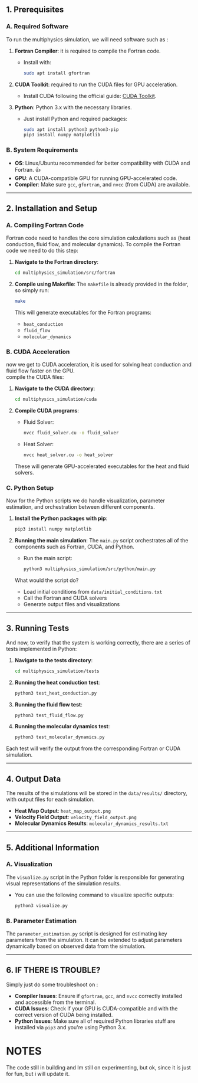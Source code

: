 
## **1. Prerequisites**

### **A. Required Software**

To run the multiphysics simulation, we will need software such as :

1. **Fortran Compiler**: it is required to compile the Fortran code.
    - Install with: 
      ```bash
      sudo apt install gfortran
      ```
   
2. **CUDA Toolkit**: required to run the CUDA files for GPU acceleration.
    - Install CUDA following the official guide: [CUDA Toolkit](https://developer.nvidia.com/cuda-toolkit).

3. **Python**: Python 3.x with the necessary libraries.
    - Just install Python and required packages:
      ```bash
      sudo apt install python3 python3-pip
      pip3 install numpy matplotlib
      ```

### **B. System Requirements**

- **OS**: Linux/Ubuntu recommended for better compatibility with CUDA and Fortran. 👍
- **GPU**: A CUDA-compatible GPU for running GPU-accelerated code.
- **Compiler**: Make sure `gcc`, `gfortran`, and `nvcc` (from CUDA) are available.

---

## **2. Installation and Setup**

### **A. Compiling Fortran Code**

Fortran code need to handles the core simulation calculations such as (heat conduction, fluid flow, and molecular dynamics). To compile the Fortran code we need to do this step:

1. **Navigate to the Fortran directory**:
   ```bash
   cd multiphysics_simulation/src/fortran
   ```

2. **Compile using Makefile**:
   The `makefile` is already provided in the folder, so simply run:
   ```bash
   make
   ```
   This will generate executables for the Fortran programs:
   - `heat_conduction`
   - `fluid_flow`
   - `molecular_dynamics`

### **B. CUDA Acceleration**

now we get to CUDA acceleration, it is used for solving heat conduction and fluid flow faster on the GPU.<br>
compile the CUDA files:

1. **Navigate to the CUDA directory**:
   ```bash
   cd multiphysics_simulation/cuda
   ```

2. **Compile CUDA programs**:
   - Fluid Solver:
     ```bash
     nvcc fluid_solver.cu -o fluid_solver
     ```
   - Heat Solver:
     ```bash
     nvcc heat_solver.cu -o heat_solver
     ```

   These will generate GPU-accelerated executables for the heat and fluid solvers.


### **C. Python Setup**

Now for the Python scripts we do handle visualization, parameter estimation, and orchestration between different components.

1. **Install the Python packages with pip**:
   ```bash
   pip3 install numpy matplotlib
   ```

2. **Running the main simulation**:
   The `main.py` script orchestrates all of the components such as Fortran, CUDA, and Python.
   - Run the main script:
     ```bash
     python3 multiphysics_simulation/src/python/main.py
     ```

   What would the script do?
   - Load initial conditions from `data/initial_conditions.txt`
   - Call the Fortran and CUDA solvers
   - Generate output files and visualizations

---

## **3. Running Tests**

And now, to verify that the system is working correctly, there are a series of tests implemented in Python:

1. **Navigate to the tests directory**:
   ```bash
   cd multiphysics_simulation/tests
   ```

2. **Running the heat conduction test**:
   ```bash
   python3 test_heat_conduction.py
   ```

3. **Running the fluid flow test**:
   ```bash
   python3 test_fluid_flow.py
   ```

4. **Running the molecular dynamics test**:
   ```bash
   python3 test_molecular_dynamics.py
   ```

Each test will verify the output from the corresponding Fortran or CUDA simulation.

---

## **4. Output Data**

The results of the simulations will be stored in the `data/results/` directory, with output files for each simulation.

- **Heat Map Output**: `heat_map_output.png`
- **Velocity Field Output**: `velocity_field_output.png`
- **Molecular Dynamics Results**: `molecular_dynamics_results.txt`

---

## **5. Additional Information**

### **A. Visualization**

The `visualize.py` script in the Python folder is responsible for generating visual representations of the simulation results.

- You can use the following command to visualize specific outputs:
  ```bash
  python3 visualize.py
  ```

### **B. Parameter Estimation**

The `parameter_estimation.py` script is designed for estimating key parameters from the simulation. It can be extended to adjust parameters dynamically based on observed data from the simulation.

---

## **6. IF THERE IS TROUBLE?**

Simply just do some troubleshoot on :

- **Compiler Issues**: Ensure if `gfortran`, `gcc`, and `nvcc`  correctly installed and accessible from the terminal.
- **CUDA Issues**: Check if your GPU is CUDA-compatible and with the correct version of CUDA being installed.
- **Python Issues**: Make sure all of required Python libraries stuff are installed via `pip3` and you're using Python 3.x.

# NOTES
The code still in building and Im still on experimenting, but ok, since it is just for fun, but i will update it.
